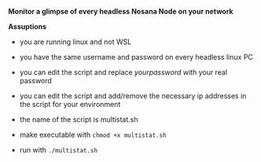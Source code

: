 **Monitor a glimpse of every headless Nosana Node on your network**
  

**Assuptions**
- you are running linux and not WSL
- you have the same username and password on every headless linux PC
- you can edit the script and replace *yourpassword* with your real password
- you can edit the script and add/remove the necessary ip addresses in the script for your environment

- the name of the script is multistat.sh
- make executable with `chmod +x multistat.sh`
- run with `./multistat.sh`
